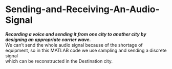 # Sending-and-Receiving-An-Audio-Signal
***Recording a voice and sending it from one city to another city by designing an appropriate carrier wave.***<br/>
We can’t send the whole audio signal because of the shortage of    
equipment, so in this MATLAB code we use sampling and sending a discrete signal     
which can be reconstructed in the Destination city.  
